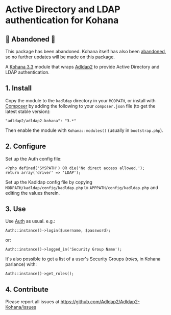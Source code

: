 Active Directory and LDAP authentication for Kohana
===================================================

## 🚨 Abandoned 🚨

This package has been abandoned. Kohana itself has also been [abandoned](https://kohanaframework.org), so no further updates will be made on this package.

A [Kohana 3.3](http://kohanaframework.org) module
that wraps [Adldap2](https://github.com/Adldap2/Adldap2)
to provide Active Directory and LDAP authentication.

## 1. Install
Copy the module to the `kadldap` directory in your `MODPATH`, or install with
[Composer](https://getcomposer.org) by adding the following to your
`composer.json` file (to get the latest stable version):

    "adldap2/adldap2-kohana": "3.*"

Then enable the module with `Kohana::modules()` (usually in `bootstrap.php`).

## 2. Configure
Set up the Auth config file:

    <?php defined('SYSPATH') OR die('No direct access allowed.');
    return array('driver' => 'LDAP');

Set up the Kadldap config file by copying `MODPATH/kadldap/config/kadldap.php`
to `APPPATH/config/kadldap.php` and editing the values therein.

## 3. Use
Use [Auth](http://kohanaframework.org/3.3/guide/auth) as usual. e.g.:

    Auth::instance()->login($username, $password);

or:

    Auth::instance()->logged_in('Security Group Name');

It's also possible to get a list of a user's Security Groups (*roles*, in Kohana
parlance) with:

    Auth::instance()->get_roles();

## 4. Contribute

Please report all issues at https://github.com/Adldap2/Adldap2-Kohana/issues
